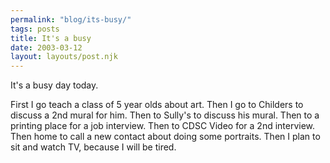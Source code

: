 ```yaml
---
permalink: "blog/its-busy/"
tags: posts
title: It's a busy
date: 2003-03-12
layout: layouts/post.njk
---
```


It's a busy day today.

First I go teach a class of 5 year olds about art. Then I go to Childers to discuss a 2nd mural for him. Then to Sully's to discuss his mural. Then to a printing place for a job interview. Then to CDSC Video for a 2nd interview. Then home to call a new contact about doing some portraits. Then I plan to sit and watch TV, because I will be tired.